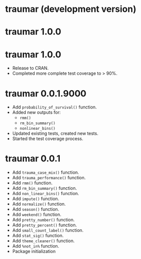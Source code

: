 # traumar (development version)

# traumar 1.0.0

# traumar 1.0.0
  * Release to CRAN.
  * Completed more complete test coverage to > 90%.

# traumar 0.0.1.9000

 * Add `probability_of_survival()` function.
 * Added new outputs for:
   * `rmm()`
   * `rm_bin_summary()`
   * `nonlinear_bins()`
 * Updated existing tests, created new tests.
 * Started the test coverage process.

# traumar 0.0.1

  * Add `trauma_case_mix()` function.
  * Add `trauma_performance()` function.
  * Add `rmm()` function.
  * Add `rm_bin_summary()` function.
  * Add `non_linear_bins()` function.
  * Add `impute()` function.
  * Add `normalize()` function.
  * Add `season()` function.
  * Add `weekend()` function.
  * Add `pretty_number()` function.
  * Add `pretty_percent()` function.
  * Add `small_count_label()` function.
  * Add `stat_sig()` function.
  * Add `theme_cleaner()` function.
  * Add `%not_in%` function.
  * Package initialization
